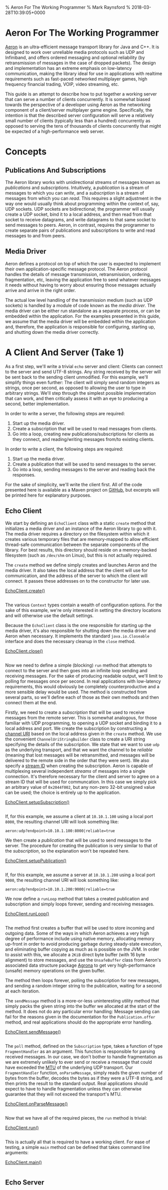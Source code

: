 % Aeron For The Working Programmer
% Mark Raynsford
% 2018-03-28T10:39:05+0000

# Aeron For The Working Programmer

[Aeron](https://github.com/real-logic/Aeron) is an ultra-efficient
message transport library for Java and C++. It is designed to work
over unreliable media protocols such as UDP and Infiniband, and offers
ordered messaging and optional reliability (by retransmission of
messages in the case of dropped packets). The design and implementation
has an extreme emphasis on low-latency communication, making the
library ideal for use in applications with realtime requirements such
as fast-paced networked multiplayer games, high frequency financial
trading, VOIP, video streaming, etc.

This guide is an attempt to describe how to put together a working
server that can serve a number of clients concurrently. It is
somewhat biased towards the perspective of a developer using Aeron
as the networking component of a client/server multiplayer game
engine. Specifically, the intention is that the described server
configuration will serve a relatively small number of clients
(typically less than a hundred) concurrently as opposed to serving
the tens of thousands of clients concurrently that might be expected
of a high-performance web server.

# Concepts

## Publications And Subscriptions

The Aeron library works with unidirectional streams of messages known
as _publications_ and _subscriptions_. Intuitively, a _publication_
is a stream of messages to which you can _write_, and a _subscription_
is a stream of messages from which you can _read_. This requires a
slight adjustment in the way one would usually think about programming
within the context of, say, UDP sockets. UDP sockets are bidirectional;
the programmer will usually create a UDP socket, bind it to a local
address, and then read from that socket to receive datagrams,
and write datagrams to that same socket to send messages to peers. Aeron,
in contrast, requires the programmer to create separate pairs of
publications and subscriptions to write and read messages to and from
peers.

## Media Driver

Aeron defines a protocol on top of which the user is expected
to implement their own application-specific message protocol. The Aeron
protocol handles the details of message transmission, retransmission,
ordering, fragmentation, etc, leaving the application free to send
whatever messages it needs without having to worry about ensuring
those messages actually arrive and arrive in the right order.

The actual low level handling of the transmission medium (such as
UDP sockets) is handled by a module of code known as the _media
driver_. The media driver can be either run standalone as a separate
process, or can be embedded within the application. For the examples
presented in this guide, we assume that the media driver will be
embedded within the application and, therefore, the application is
responsible for configuring, starting up, and shutting down the media
driver correctly.

# A Client And Server (Take 1)

As a first step, we'll write a trivial `echo` server and client:
Clients can connect to the server and send UTF-8 strings. Any string
received by the server will be sent back to the sending client
unmodified.  For this example, we'll simplify things even further:
The client will simply send random integers as strings, once per
second, as opposed to allowing the user to type in arbitrary strings.
We'll step through the simplest possible implementation that can work,
and then critically assess it with an eye to producing a second,
better implementation.

In order to write a server, the following steps are required:

  1. Start up the media driver.
  2. Create a subscription that will be used to read messages from
     clients.
  3. Go into a loop, creating new publications/subscriptions for clients
     as they connect, and reading/writing messages from/to existing
     clients.

In order to write a client, the following steps are required:

  1. Start up the media driver.
  2. Create a publication that will be used to send messages to
     the server.
  3. Go into a loop, sending messages to the server and reading
     back the responses.

For the sake of simplicity, we'll write the client first. All of
the code presented here is available as a Maven project on
[GitHub](https://github.com/io7m/aeron-guide), but excerpts will
be printed here for explanatory purposes.

## Echo Client

We start by defining an `EchoClient` class with a static `create`
method that initializes a media driver and an instance of the Aeron
library to go with it. The media driver requires a directory on the
filesystem within which it creates various temporary files that
are memory-mapped to allow efficient thread-safe communication
between the separate components of the library. For best results,
this directory should reside on a memory-backed filesystem (such as
`/dev/shm` on Linux), but this is not actually required.

The `create` method we define simply creates and launches Aeron and
the media driver. It also takes the local address that the client
will use for communication, and the address of the server to which
the client will connect. It passes these addresses on to the
constructor for later use.

[EchoClient.create()](EchoClient.java)
```{include=out/echo_client_create.txt}
```

The various `Context` types contain a wealth of configuration options.
For the sake of this example, we're only interested in setting the
directory locations and will otherwise use the default settings.

Because the `EchoClient` class is the one responsible for starting
up the media driver, it's also responsible for shutting down the
media driver and Aeron when necessary. It implements the standard
`java.io.Closeable` interface and does the necessary cleanup in the
`close` method.

[EchoClient.close()](EchoClient.java)
```{include=out/echo_client_close.txt}
```

Now we need to define a simple (blocking) `run` method that attempts to
connect to the server and then goes into an infinite loop sending
and receiving messages. For the sake of producing readable output, we'll
limit to polling for messages once per second. In real applications
with low-latency requirements, this would obviously be completely
counterproductive and a more sensible delay would be used. The
method is constructed from several parts, so we'll define each of
those as their own methods and then connect them at the end.

Firstly, we need to create a _subscription_ that will be used to receive messages from the
remote server. This is somewhat analogous, for those familiar with
UDP programming, to opening a UDP socket and binding it to a local
address and port. We create the subscription by constructing a
[channel URI](https://github.com/real-logic/aeron/wiki/Channel-Configuration)
based on the local address given in the `create` method. We use
the convenient `ChannelUriStringBuilder` class to create a URI
string specifying the details of the subscription. We state that
we want to use `udp` as the underlying transport, and that we want
the channel to be _reliable_ (meaning that lost messages will be
retransmitted, and messages will be delivered to the remote side
in the order that they were sent). We also specify a
[stream ID](https://github.com/real-logic/aeron/wiki/Protocol-Specification#stream-setup)
when creating the subscription. Aeron is capable of multiplexing
several independent _streams_ of messages into a single connection.
It's therefore necessary for the client and server to agree on
a stream ID that will be used for communcation. In this case we
simply pick an arbitrary value of `0x2044f002`, but any non-zero
32-bit unsigned value can be used; the choice is entirely up to
the application.

[EchoClient.setupSubscription()](EchoClient.java)
```{include=out/echo_client_setup_sub.txt}
```

If, for this example, we assume a client at `10.10.1.100` using a
local port `8000`, the resulting channel URI will look something like:

```
aeron:udp?endpoint=10.10.1.100:8000|reliable=true
```

We then create a _publication_ that will be used to send messages
to the server. The procedure for creating the publication is very
similar to that of the _subscription_, so the explanation won't be
repeated here.

[EchoClient.setupPublication()](EchoClient.java)
```{include=out/echo_client_setup_pub.txt}
```

If, for this example, we assume a server at `10.10.1.200` using a
local port `9000`, the resulting channel URI will look something like:

```
aeron:udp?endpoint=10.10.1.200:9000|reliable=true
```

We now define a `runLoop` method that takes a created publication
and subscription and simply loops forever, sending and receiving
messages.

[EchoClient.runLoop()](EchoClient.java)
```{include=out/echo_client_run_loop.txt}
```

The method first creates a buffer that will be used to store incoming
and outgoing data. Some of the ways in which Aeron achieves a very
high degree of performance include using native memory, allocating
memory up-front in order to avoid producing garbage during steady-state
execution, and eliminating buffer copying as much as is possible
on the JVM. In order to assist with this, we allocate a `2KiB` direct
byte buffer (with 16 byte alignment) to store messages, and use
the `UnsafeBuffer` class from Aeron's associated data structure
package [Agrona](https://github.com/real-logic/Agrona) to get very
high-performance (unsafe) memory operations on the given
buffer.

The method then loops forever, polling the subscription for new
messages, and sending a random integer string to the publication,
waiting for a second at each iteration.

The `sendMessage` method is a more-or-less uninteresting utility
method that simply packs the given string into the buffer we allocated
at the start of the method. It does not do any particular error handling:
Message sending can fail for the reasons given in the documentation
for the `Publication.offer` method, and real applications should do the
appropriate error handling.

[EchoClient.sendMessage()](EchoClient.java)
```{include=out/echo_client_send_message.txt}
```

The `poll` method, defined on the `Subscription` type, takes a function
of type `FragmentHandler` as an argument. This function is responsible
for parsing received messages. In our case, we don't bother to handle
fragmentation as we are extremely unlikely to ever send or receive a message that
could have exceeded the [MTU](https://en.wikipedia.org/wiki/Maximum_transmission_unit)
of the underlying UDP transport. Our `FragmentHandler` function, `onParseMessage`,
simply reads the given number of bytes from the buffer, decodes the
bytes as if they were a UTF-8 string, and then prints the result
to the standard output. Real applications should expect to have to
handle fragmentation unless they can otherwise guarantee that they
will not exceed the transport's MTU.

[EchoClient.onParseMessage()](EchoClient.java)
```{include=out/echo_client_on_parse_message.txt}
```

Now that we have all of the required pieces, the `run` method is
trivial:

[EchoClient.run()](EchoClient.java)
```{include=out/echo_client_run.txt}
```

This is actually all that is required to have a working client. For
ease of testing, a simple `main` method can be defined that takes
command line arguments:

[EchoClient.main()](EchoClient.java)
```{include=out/echo_client_main.txt}
```

## Echo Server

